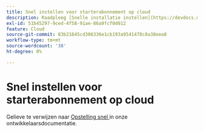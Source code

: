 ```yaml
---
title: Snel instellen voor starterabonnement op cloud
description: Raadpleeg [Snelle installatie instellen](https://devdocs.magento.com/guides/v2.3/cloud/cdn/configure-fastly.html) in de documentatie voor ontwikkelaars.
exl-id: 51b45297-9ced-4f58-91ae-86a9fcf0d012
feature: Cloud
source-git-commit: 83b21845cd306336e1cb193a9541478c8a38eea8
workflow-type: tm+mt
source-wordcount: '38'
ht-degree: 0%

---
```


# Snel instellen voor starterabonnement op cloud

Gelieve te verwijzen naar [ Opstelling snel ](https://devdocs.magento.com/guides/v2.3/cloud/cdn/configure-fastly.html) in onze ontwikkelaarsdocumentatie.
